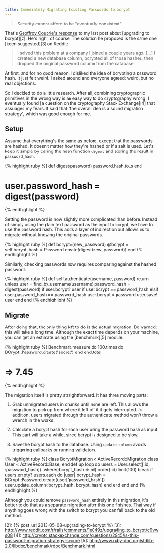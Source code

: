 ```yaml
---
title: Immediately Migrating Existing Passwords to bcrypt
---
```


> Security cannot afford to be "eventually consistent".

That's [Geoffroy Couprie's response][1] to my last post about
[upgrading to bcrypt][2]. He's right, of course. The solution he
proposed is the same one [kcen suggested][3] on Reddit:

> I solved this problem at a company I joined a couple years ago.
> \[...\] I created a new database column, bcrypted all of those
> hashes, then dropped the original password column from the database.

At first, and for no good reason, I disliked the idea of bcrypting
a password hash. It just felt weird. I asked around and everyone
agreed: weird, but no real objections.

So I decided to do a little research. After all, combining cryptographic
primitives in the wrong way is an easy way to do cryptography wrong.
I eventually found [a question on the cryptography Stack Exchange][4]
that assuaged my fears. It said that "the overall idea is a sound
migration strategy", which was good enough for me.

## Setup

Assume that everything's the same as before, except that the passwords
are hashed. It doesn't matter how they're hashed or if a salt is
used. Let's keep it simple by calling the hash function `digest`
and storing the result in `password_hash`.

{% highlight ruby %}
def digest(password)
  password.hash.to_s
end
# user.password_hash = digest(password)
{% endhighlight %}

Setting the password is now slightly more complicated than before.
Instead of simply using the plain text password as the input to
bcrypt, we have to use the password hash. This adds a layer of
indirection but allows us to migrate without knowing the original
passwords.

{% highlight ruby %}
def bcrypt=(new_password)
  @bcrypt = self.bcrypt_hash =
    Password.create(digest(new_password))
end
{% endhighlight %}

Similarly, checking passwords now requires comparing against the
hashed password.

{% highlight ruby %}
def self.authenticate(username, password)
  return unless user = find_by_username(username)
  password_hash = digest(password)
  if user.bcrypt?
    user if user.bcrypt == password_hash
  elsif user.password_hash == password_hash
    user.bcrypt = password
    user.save!
    user
  end
end
{% endhighlight %}

## Migrate

After doing that, the only thing left to do is the actual migration.
Be warned: this will take a long time. Although the exact time
depends on your machine, you can get an estimate using the
[benchmark][5] module.

{% highlight ruby %}
Benchmark.measure do
  100.times do
    BCrypt::Password.create('secret')
  end
end.total
# => 7.45
{% endhighlight %}

The migration itself is pretty straightforward. It has three moving
parts:

1.  Grab unmigrated users in chunks until none are left. This allows
    the migration to pick up from where it left off it it gets
    interrupted. In addition, users migrated through the authenticate
    method won't throw a wrench in the works.

2.  Calculate a bcrypt hash for each user using the password hash
    as input. This part will take a while, since bcrypt is designed
    to be slow.

3.  Save the bcrypt hash to the database. Using `update_column`
    avoids triggering callbacks or running validators.

{% highlight ruby %}
class BcryptMigration < ActiveRecord::Migration
  class User < ActiveRecord::Base; end
  def up
    loop do
      users = User.select([:id, :password_hash]).
        where(:bcrypt_hash => nil).order(:id).limit(100)
      break if users.empty?
      users.each do |user|
        bcrypt_hash =
          BCrypt::Password.create(user['password_hash'])
        user.update_column(:bcrypt_hash, bcrypt_hash)
      end
    end
  end
end
{% endhighlight %}

Although you could remove `password_hash` entirely in this migration,
it's better to do that as a separate migration after this one
finishes. That way if anything goes wrong with the switch to bcrypt
you can fall back to the old method.

[1]: https://twitter.com/gcouprie/status/335888084170338304
[2]: {% post_url 2013-05-08-upgrading-to-bcrypt %}
[3]: http://www.reddit.com/r/rails/comments/1e049z/upgrading_to_bcrypt/c9vws08
[4]: http://crypto.stackexchange.com/questions/2945/is-this-password-migration-strategy-secure
[5]: http://www.ruby-doc.org/stdlib-2.0/libdoc/benchmark/rdoc/Benchmark.html
